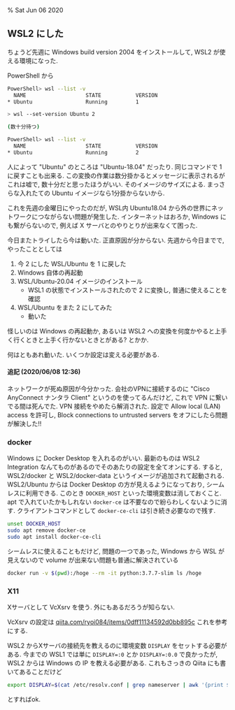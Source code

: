 % Sat Jun 06 2020

## WSL2 にした

ちょうど先週に Windows build version 2004 をインストールして, WSL2 が使える環境になった.

PowerShell から

```bash
PowerShell> wsl --list -v
  NAME                   STATE           VERSION
* Ubuntu                 Running         1

> wsl --set-version Ubuntu 2

(数十分待つ)

PowerShell> wsl --list -v
  NAME                   STATE           VERSION
* Ubuntu                 Running         2
```

人によって "Ubuntu" のところは "Ubuntu-18.04" だったり.
同じコマンドで 1 に戻すことも出来る.
この変換の作業は数分掛かるとメッセージに表示されるがこれは嘘で, 数十分だと思ったほうがいい.
そのイメージのサイズによる.
まっさらな入れたての Ubuntu イメージなら1分掛からないから.

これを先週の金曜日にやったのだが, WSL内 Ubuntu18.04 から外の世界にネットワークにつながらない問題が発生した.
インターネットはおろか, Windows にも繋がらないので, 例えば X サーバとのやりとりが出来なくて困った.

今日またトライしたら今は動いた.
正直原因が分からない.
先週から今日までで, やったこととしては

1. 今 2 にした WSL/Ubuntu を 1 に戻した
1. Windows 自体の再起動
1. WSL/Ubuntu-20.04 イメージのインストール
    - WSL1 の状態でインストールされたので 2 に変換し, 普通に使えることを確認
1. WSL/Ubuntu をまた 2 にしてみた
    - 動いた

怪しいのは Windows の再起動か, あるいは WSL2 への変換を何度かやると上手く行くときと上手く行かないときとがある? とかか.

何はともあれ動いた.
いくつか設定は変える必要がある.

#### 追記 (2020/06/08 12:36)

ネットワークが死ぬ原因が今分かった.
会社のVPNに接続するのに "Cisco AnyConnect ナンタラ Client" というのを使ってるんだけど,
これで VPN に繋いでる間は死んでた.
VPN 接続をやめたら解消された.
設定で Allow local (LAN) access を許可し, Block connections to untrusted servers をオフにしたら問題が解決した!!

### docker

Windows に Docker Desktop を入れるのがいい.
最新のものは WSL2 Integration なんてものがあるのでそのあたりの設定を全てオンにする.
すると, WSL2/docker と WSL2/docker-data というイメージが追加されて起動される.
WSL2/Ubuntu からは Docker Desktop の方が見えるようになっており, シームレスに利用できる.
このとき `DOCKER_HOST` といった環境変数は消しておくこと.
apt で入れていたかもしれない `docker-ce` は不要なので紛らわしくないように消す.
クライアントコマンドとして `docker-ce-cli` は引き続き必要なので残す.

```bash
unset DOCKER_HOST
sudo apt remove docker-ce
sudo apt install docker-ce-cli
```

シームレスに使えることもだけど, 問題の一つであった, Windows から WSL が見えないので volume が出来ない問題も普通に解決されている

```bash
docker run -v $(pwd):/hoge --rm -it python:3.7.7-slim ls /hoge
```

### X11

Xサーバとして VcXsrv を使う.
外にもあるだろうが知らない.

VcXsrv の設定は
[qiita.com/ryoi084/items/0dff11134592d0bb895c](https://qiita.com/ryoi084/items/0dff11134592d0bb895c)
これを参考にする.

WSL2 からXサーバの接続先を教えるのに環境変数 `DISPLAY` をセットする必要がある.
今までの WSL1 では単に `DISPLAY=:0` とか `DISPLAY=:0.0` で良かったが, WSL2 からは Windows の IP を教える必要がある.
これもさっきの Qiita にも書いてあることだけど

```bash
export DISPLAY=$(cat /etc/resolv.conf | grep nameserver | awk '{print $2}'):0
```

とすればok.
